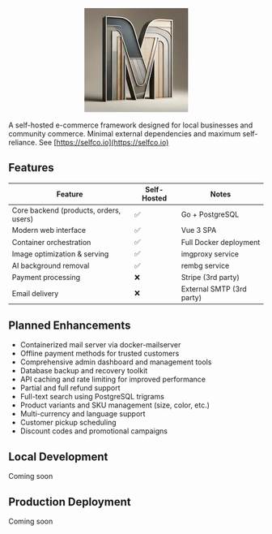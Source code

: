 <p align="center">
  <img src="https://github.com/dgyurics/marketplace/blob/main/logo.webp?raw=true" alt="marketplace">
</p>

A self-hosted e-commerce framework designed for local businesses and community commerce. Minimal external dependencies and maximum self-reliance. See [https://selfco.io](https://selfco.io)

## Features

| Feature | Self-Hosted | Notes |
|---------|-------------|-------|
| Core backend (products, orders, users) | ✅ | Go + PostgreSQL |
| Modern web interface | ✅ | Vue 3 SPA |
| Container orchestration | ✅ | Full Docker deployment |
| Image optimization & serving | ✅ | imgproxy service |
| AI background removal | ✅ | rembg service |
| Payment processing | ❌ | Stripe (3rd party) |
| Email delivery | ❌ | External SMTP (3rd party) |

## Planned Enhancements

* Containerized mail server via docker-mailserver
* Offline payment methods for trusted customers
* Comprehensive admin dashboard and management tools
* Database backup and recovery toolkit
* API caching and rate limiting for improved performance
* Partial and full refund support
* Full-text search using PostgreSQL trigrams
* Product variants and SKU management (size, color, etc.)
* Multi-currency and language support
* Customer pickup scheduling
* Discount codes and promotional campaigns

## Local Development

Coming soon

## Production Deployment

Coming soon